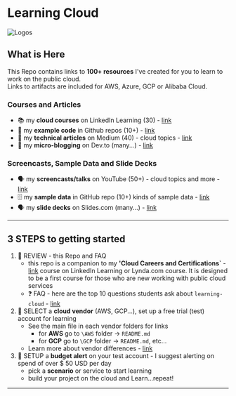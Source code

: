 # Learning Cloud

![Logos](https://github.com/lynnlangit/learning-cloud/blob/master/images/logos.png)

## What is Here

This Repo contains links to **100+ resources** I've created for you to learn to work on the public cloud.    
Links to artifacts are included for AWS, Azure, GCP or Alibaba Cloud.  

### Courses and Articles

- 📚 my **cloud courses** on LinkedIn Learning (30) - [link](https://www.linkedin.com/learning/instructors/lynn-langit)
- 📖 my **example code** in Github repos (10+) - [link](https://github.com/lynnlangit)
- 📖 my **technical articles** on Medium (40) - cloud topics - [link](https://medium.com/search?q=langit%20cloud)
- 📖 my **micro-blogging** on Dev.to (many...) - [link](https://dev.to/lynnlangit)

### Screencasts, Sample Data and Slide Decks

- 🗣️ my **screencasts/talks** on YouTube (50+) - cloud topics and more - [link](https://www.youtube.com/c/LynnLangit/playlists)
- 🗄️ my **sample data** in GitHub repo (10+) kinds of sample data - [link](https://github.com/lynnlangit/sample-data)
- 🗣️ my **slide decks** on Slides.com (many...) - [link](https://slides.com/lynnlangit)

---
  
## 3 STEPS to getting started

1. 🤔 REVIEW - this Repo and FAQ
    - this repo is a companion to my **'Cloud Careers and Certifications`** - [link](https://www.linkedin.com/learning/cloud-computing-careers-and-certifications-first-steps-2) course on LinkedIn Learning or Lynda.com course.  It is designed to be a first course for those who are new working with public cloud services
    - ❓ FAQ - here are the top 10 questions students ask about `learning-cloud` - [link](https://github.com/lynnlangit/learning-cloud/blob/master/FAQ.md)
2. 🤔 SELECT a **cloud vendor** (AWS, GCP...), set up a free trial (test) account for learning
    - See the main file in each vendor folders for links
      - for **AWS** go to `\AWS` folder -> `README.md`
      - for **GCP** go to `\GCP` folder -> `README.md`, etc...
    - Learn more about vendor differences - [link](https://github.com/lynnlangit/learning-cloud/blob/master/VENDORS.md)
3. 💸 SETUP a **budget alert** on your test account - I suggest alerting on spend of over $ 50 USD per day
    - pick a **scenario** or service to start learning
    - build your project on the cloud and Learn...repeat!

---

